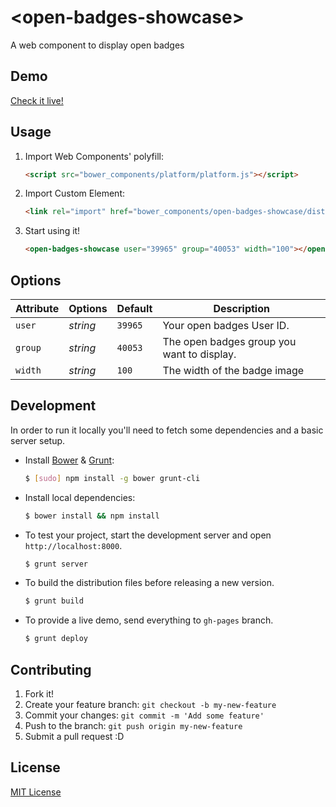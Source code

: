 # &lt;open-badges-showcase&gt;

A web component to display open badges

## Demo

[Check it live!](http://my-user.github.io/my-repo)

## Usage

1. Import Web Components' polyfill:

    ```html
    <script src="bower_components/platform/platform.js"></script>
    ```

2. Import Custom Element:

    ```html
    <link rel="import" href="bower_components/open-badges-showcase/dist/open-badges-showcase.html">
    ```

3. Start using it!

    ```html
    <open-badges-showcase user="39965" group="40053" width="100"></open-badges-showcase>
    ```

## Options

Attribute     | Options     | Default      | Description
---           | ---         | ---          | ---
`user`        | *string*    | `39965`      | Your open badges User ID.
`group`       | *string*    | `40053`      | The open badges group you want to display.
`width`       | *string*    | `100`        | The width of the badge image


## Development

In order to run it locally you'll need to fetch some dependencies and a basic server setup.

* Install [Bower](http://bower.io/) & [Grunt](http://gruntjs.com/):

    ```sh
    $ [sudo] npm install -g bower grunt-cli
    ```

* Install local dependencies:

    ```sh
    $ bower install && npm install
    ```

* To test your project, start the development server and open `http://localhost:8000`.

    ```sh
    $ grunt server
    ```

* To build the distribution files before releasing a new version.

    ```sh
    $ grunt build
    ```

* To provide a live demo, send everything to `gh-pages` branch.

    ```sh
    $ grunt deploy
    ```

## Contributing

1. Fork it!
2. Create your feature branch: `git checkout -b my-new-feature`
3. Commit your changes: `git commit -m 'Add some feature'`
4. Push to the branch: `git push origin my-new-feature`
5. Submit a pull request :D

## License

[MIT License](http://opensource.org/licenses/MIT)
